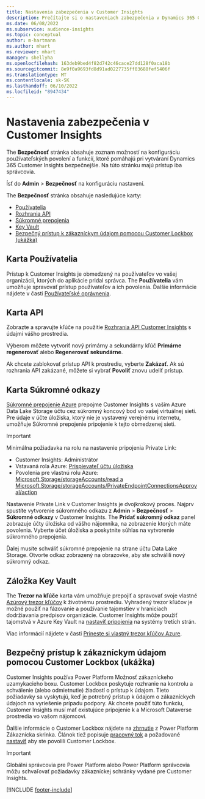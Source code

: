 ```yaml
---
title: Nastavenia zabezpečenia v Customer Insights
description: Prečítajte si o nastaveniach zabezpečenia v Dynamics 365 Customer Insights.
ms.date: 06/08/2022
ms.subservice: audience-insights
ms.topic: conceptual
author: m-hartmann
ms.author: mhart
ms.reviewer: mhart
manager: shellyha
ms.openlocfilehash: 163deb9bed4f82d742c46cace27dd128f0aca18b
ms.sourcegitcommit: 8e9f0a9693fd8d91ad0227735ff03688fef5406f
ms.translationtype: MT
ms.contentlocale: sk-SK
ms.lasthandoff: 06/10/2022
ms.locfileid: "8947434"
---
```

# <a name="security-settings-in-customer-insights"></a>Nastavenia zabezpečenia v Customer Insights

The **Bezpečnosť** stránka obsahuje zoznam možností na konfiguráciu používateľských povolení a funkcií, ktoré pomáhajú pri vytváraní Dynamics 365 Customer Insights bezpečnejšie. Na túto stránku majú prístup iba správcovia.

Ísť do **Admin** > **Bezpečnosť** na konfiguráciu nastavení.

The **Bezpečnosť** stránka obsahuje nasledujúce karty:

- [Používatelia](#users-tab)
- [Rozhrania API](#apis-tab)
- [Súkromné prepojenia](#private-links-tab)
- [Key Vault](#key-vault-tab)
- [Bezpečný prístup k zákazníckym údajom pomocou Customer Lockbox (ukážka)](#securely-access-customer-data-with-customer-lockbox-preview)

## <a name="users-tab"></a>Karta Používatelia

Prístup k Customer Insights je obmedzený na používateľov vo vašej organizácii, ktorých do aplikácie pridal správca. The **Používatelia** vám umožňuje spravovať prístup používateľov a ich povolenia. Ďalšie informácie nájdete v časti [Používateľské oprávnenia](permissions.md).

## <a name="apis-tab"></a>Karta API

Zobrazte a spravujte kľúče na použitie [Rozhrania API Customer Insights](apis.md) s údajmi vášho prostredia.

Výberom môžete vytvoriť nový primárny a sekundárny kľúč **Primárne regenerovať** alebo **Regenerovať sekundárne**. 

Ak chcete zablokovať prístup API k prostrediu, vyberte **Zakázať**. Ak sú rozhrania API zakázané, môžete si vybrať **Povoliť** znovu udeliť prístup.

## <a name="private-links-tab"></a>Karta Súkromné odkazy

[Súkromné prepojenie Azure](/azure/private-link/private-link-overview) prepojme Customer Insights s vaším Azure Data Lake Storage účtu cez súkromný koncový bod vo vašej virtuálnej sieti. Pre údaje v účte úložiska, ktorý nie je vystavený verejnému internetu, umožňuje Súkromné prepojenie pripojenie k tejto obmedzenej sieti.

> [!IMPORTANT]
> Minimálna požiadavka na rolu na nastavenie pripojenia Private Link:
>
> - Customer Insights: Administrátor
> - Vstavaná rola Azure: [Prispievateľ účtu úložiska](/azure/role-based-access-control/built-in-roles#storage-account-contributor)
> - Povolenia pre vlastnú rolu Azure: [Microsoft.Storage/storageAccounts/read a Microsoft.Storage/storageAccounts/PrivateEndpointConnectionsApproval/action](/azure/role-based-access-control/resource-provider-operations#microsoftstorage)
>

Nastavenie Private Link v Customer Insights je dvojkrokový proces. Najprv spustíte vytvorenie súkromného odkazu z **Admin** > **Bezpečnosť** > **Súkromné odkazy** v Customer Insights. The **Pridať súkromný odkaz** panel zobrazuje účty úložiska od vášho nájomníka, na zobrazenie ktorých máte povolenia. Vyberte účet úložiska a poskytnite súhlas na vytvorenie súkromného prepojenia.

Ďalej musíte schváliť súkromné prepojenie na strane účtu Data Lake Storage. Otvorte odkaz zobrazený na obrazovke, aby ste schválili nový súkromný odkaz.

## <a name="key-vault-tab"></a>Záložka Key Vault

The **Trezor na kľúče** karta vám umožňuje prepojiť a spravovať svoje vlastné [Azúrový trezor kľúčov](/azure/key-vault/general/basic-concepts) k životnému prostrediu.
Vyhradený trezor kľúčov je možné použiť na fázovanie a používanie tajomstiev v hraniciach dodržiavania predpisov organizácie. Customer Insights môže použiť tajomstvá v Azure Key Vault na [nastaviť pripojenia](connections.md) na systémy tretích strán.

Viac informácií nájdete v časti [Prineste si vlastný trezor kľúčov Azure](use-azure-key-vault.md).

## <a name="securely-access-customer-data-with-customer-lockbox-preview"></a>Bezpečný prístup k zákazníckym údajom pomocou Customer Lockbox (ukážka)

Customer Insights používa Power Platform Možnosť zákazníckeho uzamykacieho boxu. Customer Lockbox poskytuje rozhranie na kontrolu a schválenie (alebo odmietnutie) žiadostí o prístup k údajom. Tieto požiadavky sa vyskytujú, keď je potrebný prístup k údajom o zákazníckych údajoch na vyriešenie prípadu podpory. Ak chcete použiť túto funkciu, Customer Insights musí mať existujúce pripojenie k a Microsoft Dataverse prostredia vo vašom nájomcovi.

Ďalšie informácie o Customer Lockbox nájdete na [zhrnutie](/power-platform/admin/about-lockbox#summary) z Power Platform Zákaznícka skrinka. Článok tiež popisuje [pracovný tok](/power-platform/admin/about-lockbox#workflow) a požadované [nastaviť](/power-platform/admin/about-lockbox#enable-the-lockbox-policy) aby ste povolili Customer Lockbox.

> [!IMPORTANT]
> Globálni správcovia pre Power Platform alebo Power Platform správcovia môžu schvaľovať požiadavky zákazníckej schránky vydané pre Customer Insights.

[!INCLUDE [footer-include](includes/footer-banner.md)]
